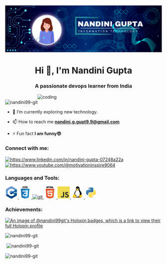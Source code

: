 ![logo](https://github.com/Nandini99-git/Nandini99-git/blob/main/Navy%20And%20White%20Geometric%20Technology%20%20LinkedIn%20Banner.png)


<h1 align="center">Hi 👋, I'm Nandini Gupta</h1>
<h3 align="center">A passionate devops learner from India</h3>

<img align="right" alt="coding" width="400" src="https://camo.githubusercontent.com/691cdc5f9c4dc0e88650b97d480af9237d9422963bd1184f95e00087d3aa8bbd/68747470733a2f2f692e696d6775722e636f6d2f72486c456444712e676966">

<p align="left"> <img src="https://komarev.com/ghpvc/?username=nandini99-git&label=Profile%20views&color=0e75b6&style=flat" alt="nandini99-git" /> </p>

- 🌱 I’m currently exploring new technology.

- 📫 How to reach me **nandini.g.gupt9.9@gmail.com**

- ⚡ Fun fact **I am funny😎**


<h3 align="left">Connect with me:</h3>
<p align="left">
<a href="https://www.linkedin.com/in/nandini-gupta-07248a22a" target="blank"><img align="center" src="https://raw.githubusercontent.com/rahuldkjain/github-profile-readme-generator/master/src/images/icons/Social/linked-in-alt.svg" alt="https://www.linkedin.com/in/nandini-gupta-07248a22a" height="30" width="40" /></a>
<a href="https://www.youtube.com/@motivationinspire9064" target="blank"><img align="center" src="https://raw.githubusercontent.com/rahuldkjain/github-profile-readme-generator/master/src/images/icons/Social/youtube.svg" alt="https://www.youtube.com/@motivationinspire9064" height="30" width="40" /></a>
</p>

<h3 align="left">Languages and Tools:</h3>
<p align="left"> <a href="https://www.w3schools.com/cpp/" target="_blank" rel="noreferrer"> <img src="https://raw.githubusercontent.com/devicons/devicon/master/icons/cplusplus/cplusplus-original.svg" alt="cplusplus" width="40" height="40"/> </a> <a href="https://www.w3schools.com/css/" target="_blank" rel="noreferrer"> <img src="https://raw.githubusercontent.com/devicons/devicon/master/icons/css3/css3-original-wordmark.svg" alt="css3" width="40" height="40"/> </a> <a href="https://git-scm.com/" target="_blank" rel="noreferrer"> <img src="https://www.vectorlogo.zone/logos/git-scm/git-scm-icon.svg" alt="git" width="40" height="40"/> </a> <a href="https://www.w3.org/html/" target="_blank" rel="noreferrer"> <img src="https://raw.githubusercontent.com/devicons/devicon/master/icons/html5/html5-original-wordmark.svg" alt="html5" width="40" height="40"/> </a> <a href="https://developer.mozilla.org/en-US/docs/Web/JavaScript" target="_blank" rel="noreferrer"> <img src="https://raw.githubusercontent.com/devicons/devicon/master/icons/javascript/javascript-original.svg" alt="javascript" width="40" height="40"/> </a> <a href="https://www.linux.org/" target="_blank" rel="noreferrer"> <img src="https://raw.githubusercontent.com/devicons/devicon/master/icons/linux/linux-original.svg" alt="linux" width="40" height="40"/> </a> <a href="https://www.python.org" target="_blank" rel="noreferrer"> <img src="https://raw.githubusercontent.com/devicons/devicon/master/icons/python/python-original.svg" alt="python" width="40" height="40"/> </a> </p>


<h3 align="left">Achievements:</h3>

[![An image of @nandini99git's Holopin badges, which is a link to view their full Holopin profile](https://holopin.me/nandini99git)](https://holopin.io/@nandini99git)

<p><img align="center" src="https://github-readme-stats.vercel.app/api/top-langs?username=nandini99-git&show_icons=true&locale=en&layout=compact" alt="nandini99-git" /></p>

<p>&nbsp;<img align="center" src="https://github-readme-stats.vercel.app/api?username=nandini99-git&show_icons=true&locale=en" alt="nandini99-git" /></p>

<p><img align="center" src="https://github-readme-streak-stats.herokuapp.com/?user=nandini99-git&" alt="nandini99-git" /></p>
